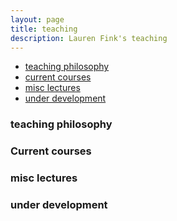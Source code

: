```yaml
---
layout: page
title: teaching
description: Lauren Fink's teaching
---
```


<div class="navbar">
    <div class="navbar-inner">
        <ul class="nav">
            <li><a href="#philosophy">teaching philosophy</a></li>
            <li><a href="#current">current courses</a></li>
            <li><a href="#misc">misc lectures</a></li>
            <li><a href="#dev">under development</a></li>
        </ul>
    </div>
</div>


### <a name="philosophy"></a>teaching philosophy

### <a name="current"></a>Current courses


### <a name="misc"></a>misc lectures

### <a name="dev"></a>under development